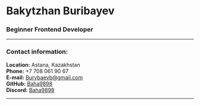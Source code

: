 # **Bakytzhan Buribayev**
### **Beginner Frontend Developer**

---

### **Contact information:**

**Location:** Astana, Kazakhstan<br>
**Phone:** +7 708 061 90 67<br>
**E-mail:** [Burybaevb@gmail.com](https://mail.google.com/mail/u/0/#inbox)<br>
**GitHub:** [Baha9898](https://github.com/Baha9898)<br>
**Discord:** [Baha9898](https://discord.com/channels/@me)<br>

---
